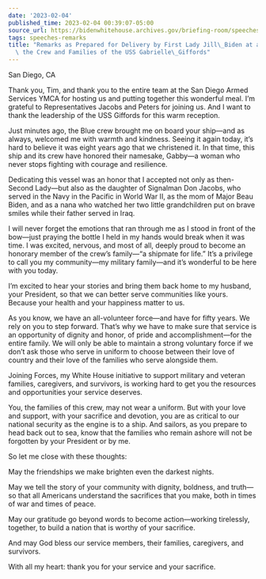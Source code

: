 ```yaml
---
date: '2023-02-04'
published_time: 2023-02-04 00:39:07-05:00
source_url: https://bidenwhitehouse.archives.gov/briefing-room/speeches-remarks/2023/02/04/remarks-as-prepared-for-delivery-by-first-lady-jill-biden-at-an-event-with-the-crew-and-families-of-the-uss-gabrielle-giffords/
tags: speeches-remarks
title: "Remarks as Prepared for Delivery by First Lady Jill\_Biden at an Event with\
  \ the Crew and Families of the USS Gabrielle\_Giffords"
---
```

 
San Diego, CA

Thank you, Tim, and thank you to the entire team at the San Diego Armed
Services YMCA for hosting us and putting together this wonderful meal.
I’m grateful to Representatives Jacobs and Peters for joining us. And I
want to thank the leadership of the USS Giffords for this warm
reception.  
  
Just minutes ago, the Blue crew brought me on board your ship—and as
always, welcomed me with warmth and kindness. Seeing it again today,
it’s hard to believe it was eight years ago that we christened it. In
that time, this ship and its crew have honored their namesake, Gabby—a
woman who never stops fighting with courage and resilience.   
  
Dedicating this vessel was an honor that I accepted not only as
then-Second Lady—but also as the daughter of Signalman Don Jacobs, who
served in the Navy in the Pacific in World War II, as the mom of Major
Beau Biden, and as a nana who watched her two little grandchildren put
on brave smiles while their father served in Iraq.  
  
I will never forget the emotions that ran through me as I stood in front
of the bow—just praying the bottle I held in my hands would break when
it was time. I was excited, nervous, and most of all, deeply proud to
become an honorary member of the crew’s family—“a shipmate for life.”
It’s a privilege to call you my community—my military family—and it’s
wonderful to be here with you today.   
  
I’m excited to hear your stories and bring them back home to my husband,
your President, so that we can better serve communities like yours.
Because your health and your happiness matter to us.   
  
As you know, we have an all-volunteer force—and have for fifty years. We
rely on you to step forward. That’s why we have to make sure that
service is an opportunity of dignity and honor, of pride and
accomplishment—for the entire family. We will only be able to maintain a
strong voluntary force if we don’t ask those who serve in uniform to
choose between their love of country and their love of the families who
serve alongside them.   
  
Joining Forces, my White House initiative to support military and
veteran families, caregivers, and survivors, is working hard to get you
the resources and opportunities your service deserves.   
  
You, the families of this crew, may not wear a uniform. But with your
love and support, with your sacrifice and devotion, you are as critical
to our national security as the engine is to a ship. And sailors, as you
prepare to head back out to sea, know that the families who remain
ashore will not be forgotten by your President or by me.  
  
So let me close with these thoughts:  
  
May the friendships we make brighten even the darkest nights.   
  
May we tell the story of your community with dignity, boldness, and
truth—so that all Americans understand the sacrifices that you make,
both in times of war and times of peace.   
  
May our gratitude go beyond words to become action—working tirelessly,
together, to build a nation that is worthy of your sacrifice.   
  
And may God bless our service members, their families, caregivers, and
survivors.   
  
With all my heart: thank you for your service and your sacrifice.   
 
